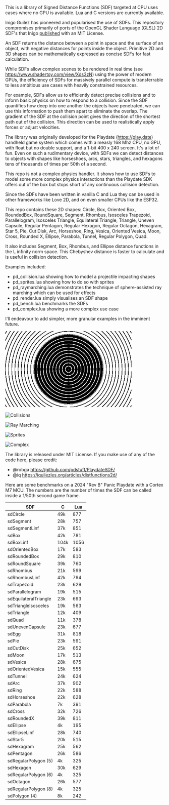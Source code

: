 This is a library of Signed Distance Functions (SDF) targeted at CPU uses cases where no GPU is available. Lua and C versions are currently available.

Inigo Guilez has pioneered and popularised the use of SDFs. This repository compromises primarily of ports of the OpenGL Shader Language (GLSL) 2D SDF's that Inigo [published](https://iquilezles.org/articles/distfunctions2d/) with an MIT License.

An SDF returns the distance between a point in space and the surface of an object, with negative distances for points inside the object. Primitive 2D and 3D shapes can be mathematically expressed as concise SDFs for fast calculation. 

While SDFs allow complex scenes to be rendered in real time (see https://www.shadertoy.com/view/Xds3zN) using the power of modern GPUs, the efficiency of SDFs for massively parallel compute is transferrable to less ambitious use cases with heavily constrained resources.

For example, SDFs allow us to efficiently detect precise collisions and to inform basic physics on how to respond to a collision. Since the SDF quantifies how deep into one another the objects have penetrated, we can use this information to push them apart to eliminate the overlap. The gradient of the SDF at the collision point gives the direction of the shortest path out of the collision. This direction can be used to realistically apply forces or adjust velocities.

The library was originally developed for the Playdate (https://play.date) handheld game system which comes with a measly 168 Mhz CPU, no GPU, with float but no double support, and a 1-bit 400 x 240 screen. It's a lot of fun. Even on such a rudimentary device, with SDFs we can detect distances to objects with shapes like horseshoes, arcs, stars, triangles, and hexagons tens of thousands of times per 50th of a second.

This repo is not a complex physics handler. It shows how to use SDFs to model some more complex physics interactions than the Playdate SDK offers out of the box but stops short of any continuous collision detection.

Since the SDFs have been written in vanilla C and Lua they can be used in other frameworks like Love 2D, and on even smaller CPUs like the ESP32.

This repo contains these 2D shapes: Circle, Box, Oriented Box, RoundedBox, RoundSquare, Segment, Rhombus, Isosceles Trapezoid, Parallelogram, Isosceles Triangle, Equilateral Triangle, Triangle, Uneven Capsule, Regular Pentagon, Regular Hexagon, Regular Octagon, Hexagram, Star 5, Pie, Cut Disk, Arc, Horseshoe, Ring, Vesica, Oriented Vesica, Moon, Cross, Rounded X, Ellipse, Parabola, Tunnel, Regular Polygon, Quad.

It also includes Segment, Box, Rhombus, and Ellipse distance functions in the L infinity norm space. This Chebyshev distance is faster to calculate and is useful in collision detection.

Examples included:
- pd_collision.lua showing how to model a projectile impacting shapes
- pd_sprites.lua showing how to do so with sprites
- pd_raymarching.lua demonstrates the technique of sphere-assisted ray marching which can be used for effects
- pd_render.lua simply visualises an SDF shape
- pd_bench.lua benchmarks the SDFs
- pd_complex.lua showing a more complex use case

I'll endeavour to add simpler, more granular examples in the imminent future.

![Shapes](https://github.com/pdstuff/PlaydateSDF/blob/main/Assets/distances.gif)

![Collisions](https://github.com/pdstuff/PlaydateSDF/blob/main/Assets/collisions.gif)

![Ray Marching](https://github.com/pdstuff/PlaydateSDF/blob/main/Assets/raymarch.gif)

![Sprites](https://github.com/pdstuff/PlaydateSDF/blob/main/Assets/sprites.gif)

![Complex](https://github.com/pdstuff/PlaydateSDF/blob/main/Assets/complex.gif)

The library is released under MIT License. If you make use of any of the code here, please credit:
- @robga https://github.com/pdstuff/PlaydateSDF/
- @iq https://iquilezles.org/articles/distfunctions2d/

Here are some benchmarks on a 2024 "Rev B" Panic Playdate with a Cortex M7 MCU. The numbers are the number of times the SDF can be called inside a 1/50th second game frame.

| SDF    | C | Lua |
| -------- | ------- |------- |
| sdCircle |49k | 877 |
| sdSegment | 28k | 757 |
| sdSegmentLinf | 37k | 851 |
| sdBox | 42k | 781 |
| sdBoxLinf | 104k | 1056 |
| sdOrientedBox | 17k | 583 |
| sdRoundedBox | 29k | 810 |
| sdRoundSquare | 39k | 760 |
| sdRhombus | 21k | 599 |
| sdRhombusLinf | 42k | 794 |
| sdTrapezoid | 23k | 629 | 
| sdParallelogram | 19k | 515 | 
| sdEquilateralTriangle |23k | 693 | 
| sdTriangleIsosceles | 19k | 563 |
| sdTriangle | 12k | 409 |
| sdQuad | 11k | 378 |
| sdUnevenCapsule | 23k | 677 |
| sdEgg | 31k | 818 |
| sdPie | 23k | 591 |
| sdCutDisk |25k | 652 |
| sdMoon | 17k | 513 |
| sdVesica | 28k | 675 | 
| sdOrientedVesica | 15k | 555 |
| sdTunnel |24k|624|
| sdArc |37k|902|
| sdRing |22k|588|
| sdHorseshoe|22k|628 |
| sdParabola |7k|391|
| sdCross |32k|726|
| sdRoundedX |39k|811| 
| sdEllipse |4k|195|
| sdEllipseLinf |28k|740|
| sdStar5 |20k|515|
| sdHexagram |25k|562|
| sdPentagon |26k|586|
| sdRegularPolygon (5) |4k|325|
| sdHexagon |30k|629|
| sdRegularPolygon (6) |4k|325|
| sdOctagon |26k|577|
| sdRegularPolygon (8) |4k|325|
| sdPolygon (4) |8k|242|